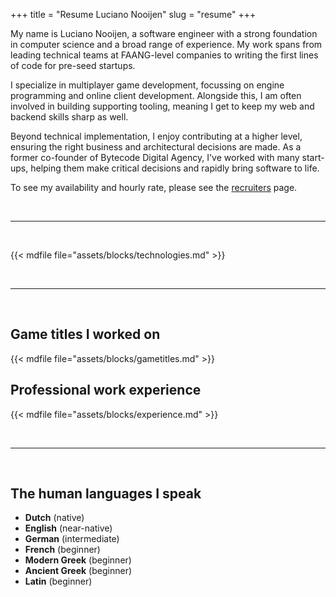 +++
title = "Resume Luciano Nooijen"
slug = "resume"
+++

My name is Luciano Nooijen, a software engineer with a strong foundation in computer science and a broad range of experience. My work spans from leading technical teams at FAANG-level companies to writing the first lines of code for pre-seed startups.

I specialize in multiplayer game development, focussing on engine programming and online client development. Alongside this, I am often involved in building supporting tooling, meaning I get to keep my web and backend skills sharp as well.

Beyond technical implementation, I enjoy contributing at a higher level, ensuring the right business and architectural decisions are made. As a former co-founder of Bytecode Digital Agency, I've worked with many start-ups, helping them make critical decisions and rapidly bring software to life.

To see my availability and hourly rate, please see the [recruiters](/recruiters) page.

<br><hr><br>

{{< mdfile file="assets/blocks/technologies.md" >}}

<br><hr><br>

## Game titles I worked on

{{< mdfile file="assets/blocks/gametitles.md" >}}

## Professional work experience

<div class="block-experience">
{{< mdfile file="assets/blocks/experience.md" >}}
</div>

<br><hr><br>

## The human languages I speak

- **Dutch** (native)
- **English** (near-native)
- **German** (intermediate)
- **French** (beginner)
- **Modern Greek** (beginner)
- **Ancient Greek** (beginner)
- **Latin** (beginner)

<!--
<br><hr><br>

{{< mdfile file="assets/blocks/workmethod.md" >}}
-->
